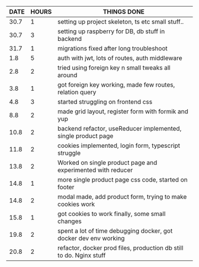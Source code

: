 | DATE | HOURS | THINGS DONE                                                         |
| ---- | ----- | ------------------------------------------------------------------- |
| 30.7 | 1     | setting up project skeleton, ts etc small stuff..                   |
| 30.7 | 3     | setting up raspberry for DB, db stuff in backend                    |
| 31.7 | 1     | migrations fixed after long troubleshoot                            |
| 1.8  | 5     | auth with jwt, lots of routes, auth middleware                      |
| 2.8  | 2     | tried using foreign key n small tweaks all around                   |
| 3.8  | 1     | got foreign key working, made few routes, relation query            |
| 4.8  | 3     | started struggling on frontend css                                  |
| 8.8  | 2     | made grid layout, register form with formik and yup                 |
| 10.8 | 2     | backend refactor, useReducer implemented, single product page       |
| 11.8 | 2     | cookies implemented, login form, typescript struggle                |
| 13.8 | 2     | Worked on single product page and experimented with reducer         |
| 14.8 | 1     | more single product page css code, started on footer                |
| 14.8 | 2     | modal made, add product form, trying to make cookies work           |
| 15.8 | 1     | got cookies to work finally, some small changes                     |
| 19.8 | 2     | spent a lot of time debugging docker, got docker dev env working    |
| 20.8 | 2     | refactor, docker prod files, production db still to do. Nginx stuff |
